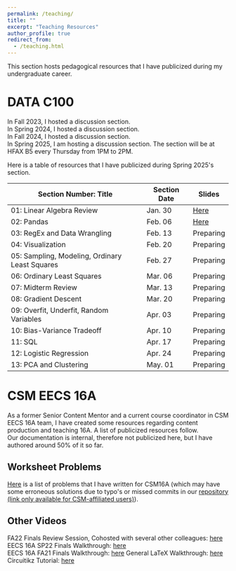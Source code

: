 ```yaml
---
permalink: /teaching/
title: ""
excerpt: "Teaching Resources"
author_profile: true
redirect_from: 
  - /teaching.html
---
```

This section hosts pedagogical resources that I have publicized during my undergraduate career.

DATA C100
======
In Fall 2023, I hosted a discussion section.\
In Spring 2024, I hosted a discussion section.\
In Fall 2024, I hosted a discussion section.\
In Spring 2025, I am hosting a discussion section. The section will be at HFAX B5 every Thursday from 1PM to 2PM.

Here is a table of resources that I have publicized during Spring 2025's section.

| Section Number: Title                          | Section Date | Slides                                                                                                       |
|------------------------------------------------|--------------|--------------------------------------------------------------------------------------------------------------|
| 01: Linear Algebra Review                      | Jan. 30        | [Here](https://1drv.ms/p/c/b131fdc900aa7401/ESQKGTeyfhlJg9sI_vrISUoBA9y0vZMwMjNU4FJI8wkJLg?e=aoiET1) |
| 02: Pandas                                     | Feb. 06        | [Here](https://1drv.ms/p/c/b131fdc900aa7401/EWYnfe7Hv_NKgevPDNoymysBVA1x2mHQ07koTKYbBDV2dA?e=Bhy2lr) |
| 03: RegEx and Data Wrangling                   | Feb. 13        | Preparing |
| 04: Visualization                              | Feb. 20        | Preparing |
| 05: Sampling, Modeling, Ordinary Least Squares | Feb. 27        | Preparing |
| 06: Ordinary Least Squares                     | Mar. 06        | Preparing |
| 07: Midterm Review                             | Mar. 13        | Preparing |
| 08: Gradient Descent                           | Mar. 20        | Preparing |
| 09: Overfit, Underfit, Random Variables        | Apr. 03        | Preparing |
| 10: Bias-Variance Tradeoff                     | Apr. 10        | Preparing |
| 11: SQL                                        | Apr. 17        | Preparing |
| 12: Logistic Regression                        | Apr. 24        | Preparing |
| 13: PCA and Clustering                         | May. 01        | Preparing |


CSM EECS 16A
======
As a former Senior Content Mentor and a current course coordinator in CSM EECS 16A team, I have created some resources
regarding content production and teaching 16A. A list of publicized resources follow.\
Our documentation is internal, therefore not publicized here, but I have authored around 50% of it so far.

## Worksheet Problems
[Here](https://drive.google.com/file/d/1-aqYUEP21PiCLoAGVdQzNmIJRM7AsG87/view?usp=sharing) is a list of problems that I have written for CSM16A (which may have some erroneous solutions due to typo's or missed commits in our [repository (link only available for CSM-affiliated users)](https://github.com/csmberkeley/csm-16a-v2)).

## Other Videos
FA22 Finals Review Session, Cohosted with several other colleagues: [here](https://www.youtube.com/watch?v=fTJHXGv5iUM)
EECS 16A SP22 Finals Walkthrough: [here](https://www.youtube.com/watch?v=EKBL9izmfgg&list=PL2Zt5-p8lNzSk01oL5AtRa4nzovw06sQG&pp=iAQB)\
EECS 16A FA21 Finals Walkthrough: [here](https://www.youtube.com/watch?v=0Vbe1sPvLPU&list=PL2Zt5-p8lNzTiFKXYYYSaj2t7mbFRWJka&pp=iAQB)
General LaTeX Walkthrough: [here](https://www.youtube.com/watch?v=CD9vNUgN33Q&list=PL2Zt5-p8lNzQ0ccnHPR-0PfjxCIk9tUHr&pp=iAQB)\
Circuitikz Tutorial: [here](https://www.youtube.com/watch?v=1tY3SBO3Gr4)
